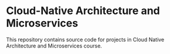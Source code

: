 # Cloud-Native Architecture and Microservices
This repository contains source code for projects in Cloud Native Architecture and Microservices course.